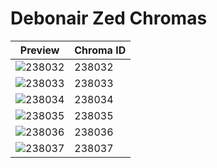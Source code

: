 # Debonair Zed Chromas

| Preview | Chroma ID |
|---------|-----------|
| ![238032](https://raw.communitydragon.org/latest/plugins/rcp-be-lol-game-data/global/default/v1/champion-chroma-images/238/238032.png) | 238032 |
| ![238033](https://raw.communitydragon.org/latest/plugins/rcp-be-lol-game-data/global/default/v1/champion-chroma-images/238/238033.png) | 238033 |
| ![238034](https://raw.communitydragon.org/latest/plugins/rcp-be-lol-game-data/global/default/v1/champion-chroma-images/238/238034.png) | 238034 |
| ![238035](https://raw.communitydragon.org/latest/plugins/rcp-be-lol-game-data/global/default/v1/champion-chroma-images/238/238035.png) | 238035 |
| ![238036](https://raw.communitydragon.org/latest/plugins/rcp-be-lol-game-data/global/default/v1/champion-chroma-images/238/238036.png) | 238036 |
| ![238037](https://raw.communitydragon.org/latest/plugins/rcp-be-lol-game-data/global/default/v1/champion-chroma-images/238/238037.png) | 238037 |